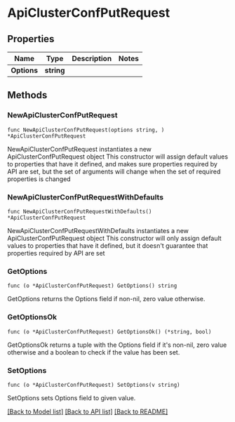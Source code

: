 # ApiClusterConfPutRequest

## Properties

Name | Type | Description | Notes
------------ | ------------- | ------------- | -------------
**Options** | **string** |  | 

## Methods

### NewApiClusterConfPutRequest

`func NewApiClusterConfPutRequest(options string, ) *ApiClusterConfPutRequest`

NewApiClusterConfPutRequest instantiates a new ApiClusterConfPutRequest object
This constructor will assign default values to properties that have it defined,
and makes sure properties required by API are set, but the set of arguments
will change when the set of required properties is changed

### NewApiClusterConfPutRequestWithDefaults

`func NewApiClusterConfPutRequestWithDefaults() *ApiClusterConfPutRequest`

NewApiClusterConfPutRequestWithDefaults instantiates a new ApiClusterConfPutRequest object
This constructor will only assign default values to properties that have it defined,
but it doesn't guarantee that properties required by API are set

### GetOptions

`func (o *ApiClusterConfPutRequest) GetOptions() string`

GetOptions returns the Options field if non-nil, zero value otherwise.

### GetOptionsOk

`func (o *ApiClusterConfPutRequest) GetOptionsOk() (*string, bool)`

GetOptionsOk returns a tuple with the Options field if it's non-nil, zero value otherwise
and a boolean to check if the value has been set.

### SetOptions

`func (o *ApiClusterConfPutRequest) SetOptions(v string)`

SetOptions sets Options field to given value.



[[Back to Model list]](../README.md#documentation-for-models) [[Back to API list]](../README.md#documentation-for-api-endpoints) [[Back to README]](../README.md)



